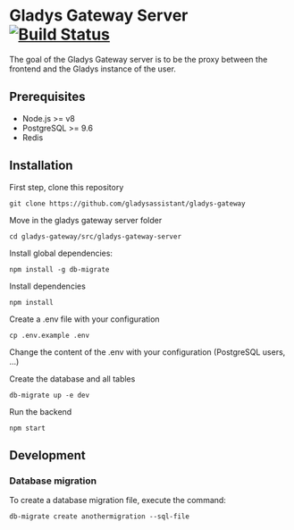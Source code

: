 # Gladys Gateway Server [![Build Status](https://travis-ci.org/gladysassistant/gladys-gateway.svg?branch=master&style=flat-square)](https://travis-ci.org/gladysassistant/gladys-gateway)

The goal of the Gladys Gateway server is to be the proxy between the frontend and the Gladys instance of the user.

## Prerequisites

- Node.js >= v8
- PostgreSQL >= 9.6
- Redis

## Installation

First step, clone this repository

```
git clone https://github.com/gladysassistant/gladys-gateway
```

Move in the gladys gateway server folder

```
cd gladys-gateway/src/gladys-gateway-server
```

Install global dependencies:

```
npm install -g db-migrate
```

Install dependencies

```
npm install
```

Create a .env file with your configuration

```
cp .env.example .env
```

Change the content of the .env with your configuration (PostgreSQL users, ...)

Create the database and all tables

```
db-migrate up -e dev
```

Run the backend

```
npm start
```

## Development

### Database migration

To create a database migration file, execute the command:

```
db-migrate create anothermigration --sql-file
```
